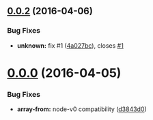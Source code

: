 <a name="0.0.2"></a>
## [0.0.2](https://github.com/59naga/chopsticks/compare/v0.0.0...v0.0.2) (2016-04-06)


### Bug Fixes

* **unknown:** fix #1 ([4a027bc](https://github.com/59naga/chopsticks/commit/4a027bc)), closes [#1](https://github.com/59naga/chopsticks/issues/1)



<a name="0.0.0"></a>
# [0.0.0](https://github.com/59naga/chopsticks/compare/d3843d0...v0.0.0) (2016-04-05)


### Bug Fixes

* **array-from:** node-v0 compatibility ([d3843d0](https://github.com/59naga/chopsticks/commit/d3843d0))



